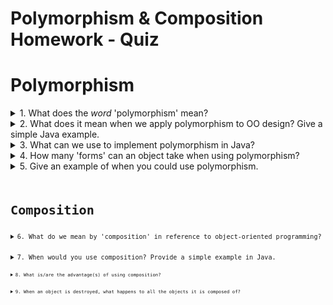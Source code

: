 # Polymorphism & Composition Homework - Quiz

# Polymorphism

<details>
<summary>1. What does the <em>word</em>  'polymorphism' mean?</summary>
It means "having more than one shape", coming from the Greek πολύμορϕος (πολυ- "multiple-" and μορϕή "shape").
</details>

<details>
<summary>2. What does it mean when we apply polymorphism to OO design? Give a simple Java example.</summary>
It means that the objects of a class will have the behaviour (eg. the properties and the methods) of more than one class, more specifically its own plus the ones of its parent class. Polymorphism can in fact only be applied when we have a child class inheriting the properties of the parent class, and establishes a "is-a" relationship between classes. For example, if we have the class <code>HybridCar</code> and a parent class <code>Car</code>, the <code>HybridCar</code>'s instances will be inheriting all the variables and the methods belonging to its parent class <code>Car</code> as <code>HybridCar</code> "is a" <code>Car</code>.
</details>

<details>
<summary>3. What can we use to implement polymorphism in Java?</summary>
We can use both abstract classes and interfaces: interfaces are preferable as they are lighter and more easily usable than inheritance.
</details>

<details>
<summary>4. How many 'forms' can an object take when using polymorphism?</summary>
It can have as many shapes as the number of classes from which it inherits, being them related "genealogically" (eg. the class is inheriting from its parent class and from the grand parent class, from which the parent class is inheriting primarily) or by interface.
</details>

<details>
<summary>5. Give an example of when you could use polymorphism.</summary>
Task: create a paddock that includes horses and unicorns.
We could create the <code>Horse<code> and <code>Unicorn<code> classes, where <code>Unicorn<code> inherits from <code>Horse<code>, then create an ArrayList of Horses that includes both classes. We can only include both in the same array because <code>unicorn</code> is both an instance of <code>Unicorn</code> and a type of <code>Horse</code>, and each <code>unicorn</code> "is-a" <code>horse</code>. The opposite (all horses are unicorns) is not valid.

```
// HORSE CLASS

public class Horse {
  private String maneColour:
  private int numberOfHooves;

  public Horse(String maneColour, int numberOfHooves) {
    this.maneColour = maneColour;
    this.numberOfHooves = numberOfHooves;
  }

  public String getManeColour() {
    return maneColour;
  }

  public int getNumberOfHooves() {
    return numberOfHooves;
  }
}


// UNICORN CLASS

public class Unicorn extends Horse{

  private int numberOfHorns;

  public Unicorn(String maneColour, int numberOfHooves,  int numberOfHorns) {
    super(maneColour, numberOfHooves);
    this.numberOfHorns =  int numberOfHorns;
  }

  public String getNumberOfHorns() {
    return numberOfHorns;
  }
}


// PADDOCK CLASS
[...]

  ArrayList<Horse> paddockHorses= new ArrayList<>();
    Horse sandy = new Horse ("black", 4);
    Horse pie = new Horse ("blonde", 4);
    Horse furious = new Horse ("brown", 4);
    Unicorn rainbow = new Unicorn ("rainbow", 4, 1);
    Unicorn skye = new Unicorn ("white", 4, 1);

    paddockHorses.add(sandy);
    paddockHorses.add(pie);
    paddockHorses.add(furious);
    paddockHorses.add(rainbow);
    paddockHorses.add(skye);
```
</details>



# Composition

<details>
<summary>6. What do we mean by 'composition' in reference to object-oriented programming?</summary>
We mean that the objects of a class will have the behaviour of another class, allowing the first to reuse the second's code. It establishes a "has-a" relationship between classes.
</details>

<details>
<summary>7. When would you use composition? Provide a simple example in Java.</summary>
Task: create a cupboard.  
To create the class <code>Cupboard</code> we could create each component of the cupboard as a single class, ie <code>Door</code>, <code>Handler</code>, <code>Shelf</code>, <code>Panel</code> and use them as instance variables of the class <code>Cupboard<code>. We can see at that point how the <code>Cupboard<code> "has-a" <code>Door</code>, <code>Handler</code>, <code>Shelf</code>, <code>Panel</code>.
</details>

<details>
<summary>8. What is/are the advantage(s) of using composition?
</summary>
The advantages of using composition are that:
* there is no need to override methods in the composed class;  
* it allows the composed class to accept as many classes as needed;  
* the composed class is not intaking unnecessary behaviours from its ancestors;  
* the composed class is not polluted by unnecessary coding (ie duplicated methods coming from different classes just to achieve having only some of those classes behaviours).
</details>

<details>
<summary>9. When an object is destroyed, what happens to all the objects it is composed of?</summary>
They are destroyed.
</details>
